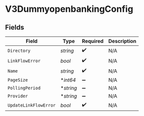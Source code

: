 # V3DummyopenbankingConfig


## Fields

| Field                 | Type                  | Required              | Description           |
| --------------------- | --------------------- | --------------------- | --------------------- |
| `Directory`           | *string*              | :heavy_check_mark:    | N/A                   |
| `LinkFlowError`       | *bool*                | :heavy_check_mark:    | N/A                   |
| `Name`                | *string*              | :heavy_check_mark:    | N/A                   |
| `PageSize`            | **int64*              | :heavy_minus_sign:    | N/A                   |
| `PollingPeriod`       | **string*             | :heavy_minus_sign:    | N/A                   |
| `Provider`            | **string*             | :heavy_minus_sign:    | N/A                   |
| `UpdateLinkFlowError` | *bool*                | :heavy_check_mark:    | N/A                   |